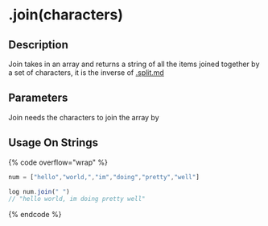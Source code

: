# .join(characters)

## Description

Join takes in an array and returns a string of all the items joined together by a set of characters, it is the inverse of [.split.md](../../strings/.split.md "mention")

## Parameters

Join needs the characters to join the array by

## Usage On Strings

{% code overflow="wrap" %}
```javascript
num = ["hello","world,","im","doing","pretty","well"]

log num.join(" ")
// "hello world, im doing pretty well"
```
{% endcode %}
